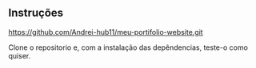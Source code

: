 ## Instruções

https://github.com/Andrei-hub11/meu-portifolio-website.git

Clone o repositorio e, com a instalação das depêndencias, teste-o como quiser.
